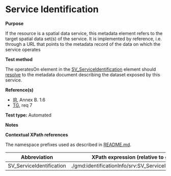 
# Service Identification

**Purpose**	

If the resource is a spatial data service, this metadata element refers to the
target spatial data set(s) of the service. It is implemented by reference, i.e. through a URL that
points to the metadata record of the data on which the service operates

**Test method**	

The operatesOn element in the [SV_ServiceIdentification](#SV_ServiceIdentification) element should [resolve](./README.md#resolve) to the metadata document describing the dataset exposed by this service. 

<!-- todo: to validate this is the proper identification, the identification used in capabilities might be required -->

**Reference(s)**	 

* [IR](./README.md#IR), Annex B. 1.6
* [TG](./README.md#TG), req 7 

**Test type:** Automated

**Notes**

**Contextual XPath references**

The namespace prefixes used as described in [README.md](./README.md#namespaces).

Abbreviation                                   |  XPath expression (relative to gmd:MD_Metadata)
-----------------------------------------------| -------------------------------------------------------------------------
<a name="coupling"></a> SV_ServiceIdentification   | ./gmd:identificationInfo/srv:SV_ServiceIdentification/srv:operatesOn


